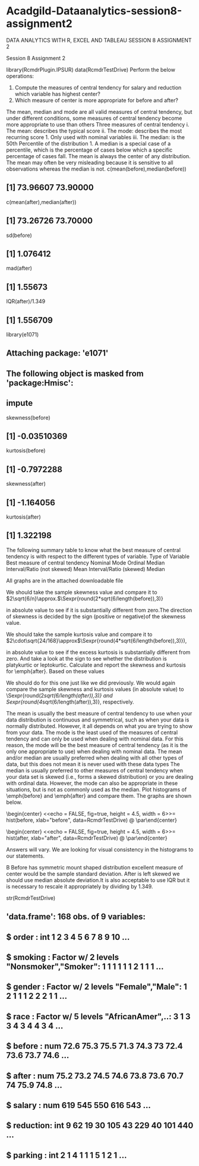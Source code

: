 # Acadgild-Dataanalytics-session8-assignment2
DATA ANALYTICS WITH R, EXCEL AND TABLEAU SESSION 8 ASSIGNMENT 2

Session 8 Assignment 2

library(RcmdrPlugin.IPSUR) 
data(RcmdrTestDrive) 
Perform the below operations: 
1. Compute the measures of central tendency for salary and reduction which variable has highest center?
2. Which measure of center is more appropriate for before and after?

The mean, median and mode are all valid measures of central tendency, but under different conditions, some measures of central tendency become more appropriate to use than others
 Three measures of central tendency 
i.	The mean: describes the typical score
ii.	The mode: describes the most recurring score 1. Only used with nominal variables 
iii.	 The median: is the 50th Percentile of the distribution 1. 
A median is a special case of a percentile, which is the percentage of cases below which a specific percentage of cases fall.
The mean is always the center of any distribution. The mean may often be very misleading because it is sensitive to all observations whereas the median is not.
c(mean(before),median(before))
## [1] 73.96607 73.90000
c(mean(after),median(after))
## [1] 73.26726 73.70000
sd(before)
## [1] 1.076412
mad(after)
## [1] 1.55673
IQR(after)/1.349
## [1] 1.556709
library(e1071)
## 
## Attaching package: 'e1071'
## The following object is masked from 'package:Hmisc':
## 
##     impute
skewness(before)
## [1] -0.03510369
kurtosis(before)
## [1] -0.7972288
skewness(after)
## [1] -1.164056
kurtosis(after)
## [1] 1.322198

 The following summary table to know what the best measure of central tendency is with respect to the different types of variable.
Type of Variable	Best measure of central tendency
Nominal	Mode
Ordinal	Median
Interval/Ratio (not skewed)	Mean
Interval/Ratio (skewed)	Median

All graphs are in the attached downloadable file



We should take the sample skewness value and compare it to $2\sqrt{6/n}\approx.$\Sexpr{round(2*sqrt(6/length(before)),3)}

in absolute value to see if it is substantially different from zero.The direction of skewness is decided by the sign (positive or negative)of the skewness value. 

We should take the sample kurtosis value and compare it to $2\cdot\sqrt{24/168}\approx$\Sexpr{round(4*sqrt(6/length(before)),3)}),

in absolute value to see if the excess kurtosis is substantially different from zero. And take a look at the sign to see whether the distribution is platykurtic or leptokurtic.
Calculate and report the skewness and kurtosis for \emph{after}. Based on these values

We should do for this one just like we did previously. We would again compare the sample skewness and kurtosis values (in absolute value) to \Sexpr{round(2*sqrt(6/length(after)),3)} and  Sexpr{round(4*sqrt(6/length(after)),3)}, respectively.


The mean is usually the best measure of central tendency to use when your data distribution is continuous and symmetrical, such as when your data is normally distributed. However, it all depends on what you are trying to show from your data.
The mode is the least used of the measures of central tendency and can only be used when dealing with nominal data. For this reason, the mode will be the best measure of central tendency (as it is the only one appropriate to use) when dealing with nominal data. The mean and/or median are usually preferred when dealing with all other types of data, but this does not mean it is never used with these data types
The median is usually preferred to other measures of central tendency when your data set is skewed (i.e., forms a skewed distribution) or you are dealing with ordinal data. However, the mode can also be appropriate in these situations, but is not as commonly used as the median.
Plot histograms of \emph{before} and \emph{after} and compare them.
The graphs are shown below.

\begin{center}
<<echo = FALSE, fig=true, height = 4.5, width = 6>>=
hist(before, xlab="before", data=RcmdrTestDrive) 
@
\par\end{center}

\begin{center}
<<echo = FALSE, fig=true, height = 4.5, width = 6>>=
hist(after, xlab="after", data=RcmdrTestDrive) 
@
\par\end{center}

Answers will vary. We are looking for visual consistency in the histograms
to our statements. 


 B 
Before has symmetric mount shaped distribution excellent measure of center   would be the sample standard deviation. After is left skewed we should use
 median absolute deviation.It is also acceptable to use IQR but it is necessary to rescale it appropriately by dividing by 1.349.    




 

str(RcmdrTestDrive)
## 'data.frame':    168 obs. of  9 variables:
##  $ order    : int  1 2 3 4 5 6 7 8 9 10 ...
##  $ smoking  : Factor w/ 2 levels "Nonsmoker","Smoker": 1 1 1 1 1 1 2 1 1 1 ...
##  $ gender   : Factor w/ 2 levels "Female","Male": 1 2 1 1 1 2 2 2 1 1 ...
##  $ race     : Factor w/ 5 levels "AfricanAmer",..: 3 1 3 3 4 3 4 4 3 4 ...
##  $ before   : num  72.6 75.3 75.5 71.3 74.3 73 72.4 73.6 73.7 74.6 ...
##  $ after    : num  75.2 73.2 74.5 74.6 73.8 73.6 70.7 74 75.9 74.8 ...
##  $ salary   : num  619 545 550 616 543 ...
##  $ reduction: int  9 62 19 30 105 43 229 40 101 440 ...
##  $ parking  : int  2 1 4 1 1 1 5 1 2 1 ...
 


